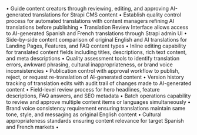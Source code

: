 • Guide content creators through reviewing, editing, and approving AI-generated translations for Strapi CMS content
• Establish quality control process for automated translations with content managers refining AI translations before publishing
• Translation Review Interface allows access to AI-generated Spanish and French translations through Strapi admin UI
• Side-by-side content comparison of original English and AI translations for Landing Pages, Features, and FAQ content types
• Inline editing capability for translated content fields including titles, descriptions, rich text content, and meta descriptions
• Quality assessment tools to identify translation errors, awkward phrasing, cultural inappropriateness, or brand voice inconsistencies
• Publication control with approval workflow to publish, reject, or request re-translation of AI-generated content
• Version history tracking of translation edits with audit trail of changes made to AI-generated content
• Field-level review process for hero headlines, feature descriptions, FAQ answers, and SEO metadata
• Batch operations capability to review and approve multiple content items or languages simultaneously
• Brand voice consistency requirement ensuring translations maintain same tone, style, and messaging as original English content
• Cultural appropriateness standards ensuring content relevance for target Spanish and French markets
•